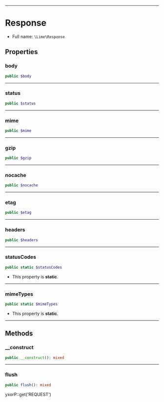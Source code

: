 ***

# Response

* Full name: `\Lime\Response`

## Properties

### body

```php
public $body
```

***

### status

```php
public $status
```

***

### mime

```php
public $mime
```

***

### gzip

```php
public $gzip
```

***

### nocache

```php
public $nocache
```

***

### etag

```php
public $etag
```

***

### headers

```php
public $headers
```

***

### statusCodes

```php
public static $statusCodes
```

* This property is **static**.

***

### mimeTypes

```php
public static $mimeTypes
```

* This property is **static**.

***

## Methods

### __construct

```php
public __construct(): mixed
```

***

### flush

```php
public flush(): mixed
```

yxorP::get('REQUEST')
